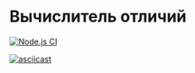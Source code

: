 # Вычислитель отличий

[![Node.js CI](https://github.com/AlexeyBritvin/Hexlet.frontend-project-lvl2/workflows/Node.js%20CI/badge.svg)](https://github.com/AlexeyBritvin/Hexlet.frontend-project-lvl2/actions?query=workflow%3A%22Node.js+CI%22)

[![asciicast](https://asciinema.org/a/mZB9rcHIjCOkPAObDh9YmuLeT.svg)](https://asciinema.org/a/mZB9rcHIjCOkPAObDh9YmuLeT)
